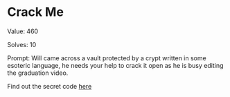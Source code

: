 
Crack Me
========


Value: 460

Solves: 10

Prompt: Will came across a vault protected by a crypt written in some esoteric language, he needs your help to crack it open as he is busy editing the graduation video.

Find out the secret code [here](https://mlh-fellowship.github.io/ctf-web/crack-me/)
